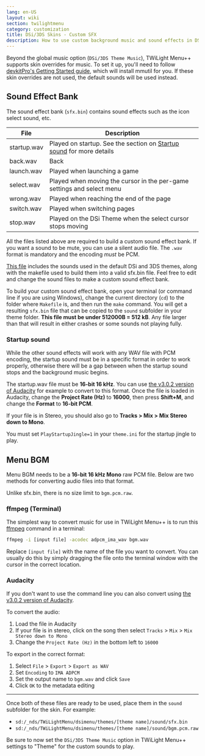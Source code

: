 ```yaml
---
lang: en-US
layout: wiki
section: twilightmenu
category: customization
title: DSi/3DS Skins - Custom SFX
description: How to use custom background music and sound effects in DSi and 3DS skins for TWiLight Menu++
---
```


Beyond the global music option (`DSi/3DS Theme Music`), TWiLight Menu++ supports skin overrides for music. To set it up, you'll need to follow [devkitPro's Getting Started guide](https://devkitpro.org/wiki/Getting_Started), which will install mmutil for you. If these skin overrides are not used, the default sounds will be used instead.

## Sound Effect Bank
The sound effect bank (`sfx.bin`) contains sound effects such as the icon select sound, etc.

|File        |Description                                                                             |
|------------|----------------------------------------------------------------------------------------|
|startup.wav | Played on startup. See the section on [Startup sound](#startup-sound) for more details |
|back.wav    | Back                                                                                   |
|launch.wav  | Played when launching a game                                                           |
|select.wav  | Played when moving the cursor in the per-game settings and select menu                 |
|wrong.wav   | Played when reaching the end of the page                                               |
|switch.wav  | Played when switching pages                                                            |
|stop.wav    | Played on the DSi Theme when the select cursor stops moving                            |

All the files listed above are required to build a custom sound effect bank. If you want a sound to be mute, you can use a silent audio file. The `.wav` format is mandatory and the encoding *must* be PCM.

[This file](/assets/files/sfx-example.zip) includes the sounds used in the default DSi and 3DS themes, along with the makefile used to build them into a valid sfx.bin file. Feel free to edit and change the sound files to make a custom sound effect bank.

To build your custom sound effect bank, open your terminal (or command line if you are using Windows), change the current directory (`cd`) to the folder where `Makefile` is, and then run the `make` command. You will get a resulting `sfx.bin` file that can be copied to the `sound` subfolder in your theme folder. **This file must be under 512000B = 512 kB**. Any file larger than that will result in either crashes or some sounds not playing fully.

### Startup sound
While the other sound effects will work with any WAV file with PCM encoding, the startup sound must be in a specific format in order to work properly, otherwise there will be a gap between when the startup sound stops and the background music begins.

The startup.wav file must be **16-bit 16 kHz**. You can use [the v3.0.2 version of Audacity](https://github.com/audacity/audacity/releases/tag/Audacity-3.0.2) for example to convert to this format. Once the file is loaded in Audacity, change the **Project Rate (Hz)** to **16000**, then press **Shift+M**, and change the **Format** to **16-bit PCM**.

If your file is in Stereo, you should also go to **Tracks > Mix > Mix Stereo down to Mono**.

You must set `PlayStartupJingle=1` in your `theme.ini` for the startup jingle to play.

## Menu BGM
Menu BGM needs to be a **16-bit 16 kHz Mono** raw PCM file. Below are two methods for converting audio files into that format.

Unlike sfx.bin, there is no size limit to `bgm.pcm.raw`.

### ffmpeg (Terminal)
The simplest way to convert music for use in TWiLight Menu++ is to run this [ffmpeg](https://ffmpeg.org) command in a terminal:

```bash
ffmpeg -i [input file] -acodec adpcm_ima_wav bgm.wav
```

Replace `[input file]` with the name of the file you want to convert. You can usually do this by simply dragging the file onto the terminal window with the cursor in the correct location.

### Audacity
If you don't want to use the command line you can also convert using [the v3.0.2 version of Audacity](https://github.com/audacity/audacity/releases/tag/Audacity-3.0.2).

To convert the audio:
1. Load the file in Audacity
1. If your file is in stereo, click on the song then select `Tracks` > `Mix` > `Mix Stereo down to Mono`
1. Change the `Project Rate (Hz)` in the bottom left to `16000`

To export in the correct format:
1. Select `File` > `Export` > `Export as WAV`
1. Set `Encoding` to `IMA ADPCM`
1. Set the output name to `bgm.wav` and click `Save`
1. Click `OK` to the metadata editing

---

Once both of these files are ready to be used, place them in the `sound` subfolder for the skin. For example:
- `sd:/_nds/TWiLightMenu/dsimenu/themes/[theme name]/sound/sfx.bin`
- `sd:/_nds/TWiLightMenu/dsimenu/themes/[theme name]/sound/bgm.pcm.raw`

Be sure to now set the `DSi/3DS Theme Music` option in TWiLight Menu++ settings to "Theme" for the custom sounds to play.
